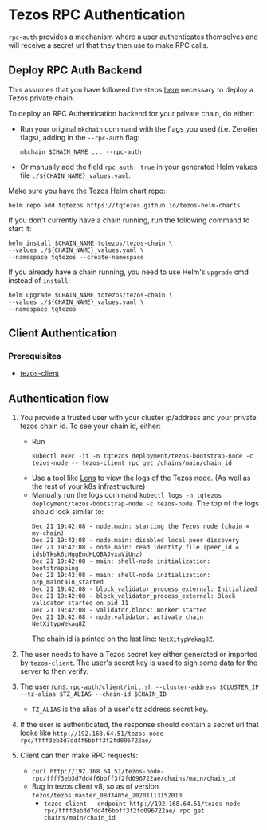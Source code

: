 # Tezos RPC Authentication

`rpc-auth` provides a mechanism where a user authenticates themselves and will receive a secret url that they then use to make RPC calls.

## Deploy RPC Auth Backend

This assumes that you have followed the steps [here](../README.md) necessary to deploy a Tezos private chain.

To deploy an RPC Authentication backend for your private chain, do either:

- Run your original `mkchain` command with the flags you used (i.e. Zerotier flags), adding in the `--rpc-auth` flag:

  ```shell
  mkchain $CHAIN_NAME ... --rpc-auth
  ```

- Or manually add the field `rpc_auth: true` in your generated Helm values file `./${CHAIN_NAME}_values.yaml`.

Make sure you have the Tezos Helm chart repo:

```shell
helm repo add tqtezos https://tqtezos.github.io/tezos-helm-charts
```

If you don't currently have a chain running, run the following command to start it:

```shell
helm install $CHAIN_NAME tqtezos/tezos-chain \
--values ./${CHAIN_NAME}_values.yaml \
--namespace tqtezos --create-namespace
```

If you already have a chain running, you need to use Helm's `upgrade` cmd instead of `install`:

```shell
helm upgrade $CHAIN_NAME tqtezos/tezos-chain \
--values ./${CHAIN_NAME}_values.yaml \
--namespace tqtezos
```

## Client Authentication

### Prerequisites

- [tezos-client](https://assets.tqtezos.com/docs/setup/1-tezos-client/)

## Authentication flow

1. You provide a trusted user with your cluster ip/address and your private tezos chain id.
   To see your chain id, either:

   - Run
     ```shell
     kubectl exec -it -n tqtezos deployment/tezos-bootstrap-node -c tezos-node -- tezos-client rpc get /chains/main/chain_id
     ```
   - Use a tool like [Lens](https://k8slens.dev/) to view the logs of the Tezos node. (As well as the rest of your k8s infrastructure)
   - Manually run the logs command `kubectl logs -n tqtezos deployment/tezos-bootstrap-node -c tezos-node`. The top of the logs should look similar to:
     ```
     Dec 21 19:42:08 - node.main: starting the Tezos node (chain = my-chain)
     Dec 21 19:42:08 - node.main: disabled local peer discovery
     Dec 21 19:42:08 - node.main: read identity file (peer_id = idsbTksk6cHggEndHLQBAJvxaViUnz)
     Dec 21 19:42:08 - main: shell-node initialization: bootstrapping
     Dec 21 19:42:08 - main: shell-node initialization: p2p_maintain_started
     Dec 21 19:42:08 - block_validator_process_external: Initialized
     Dec 21 19:42:08 - block_validator_process_external: Block validator started on pid 11
     Dec 21 19:42:08 - validator.block: Worker started
     Dec 21 19:42:08 - node.validator: activate chain NetXitypWekag8Z
     ```
     The chain id is printed on the last line: `NetXitypWekag8Z`.

2. The user needs to have a Tezos secret key either generated or imported by `tezos-client`. The user's secret key is used to sign some data for the server to then verify.

3. The user runs: `rpc-auth/client/init.sh --cluster-address $CLUSTER_IP --tz-alias $TZ_ALIAS --chain-id $CHAIN_ID`

   - `TZ_ALIAS` is the alias of a user's tz address secret key.

4. If the user is authenticated, the response should contain a secret url that looks like `http://192.168.64.51/tezos-node-rpc/ffff3eb3d7dd4f6bbff3f2fd096722ae/`

5. Client can then make RPC requests:
   - `curl http://192.168.64.51/tezos-node-rpc/ffff3eb3d7dd4f6bbff3f2fd096722ae/chains/main/chain_id`
   - Bug in tezos client v8, so as of version `tezos/tezos:master_08d3405e_20201113152010`:
     - `tezos-client --endpoint http://192.168.64.51/tezos-node-rpc/ffff3eb3d7dd4f6bbff3f2fd096722ae/ rpc get chains/main/chain_id`
